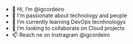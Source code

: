 - 👋 Hi, I’m @igcordeiro
- 👀 I'm passionate about technology and people
- 🌱 I’m currently learning DevOps tecnhnologys
- 💞️ I’m looking to collaborate on Cloud projects
- 📫 Reach ne on Instragram @igcordeiro

<!---
igcordeiro/igcordeiro is a ✨ special ✨ repository because its `README.md` (this file) appears on your GitHub profile.
You can click the Preview link to take a look at your changes.
--->
